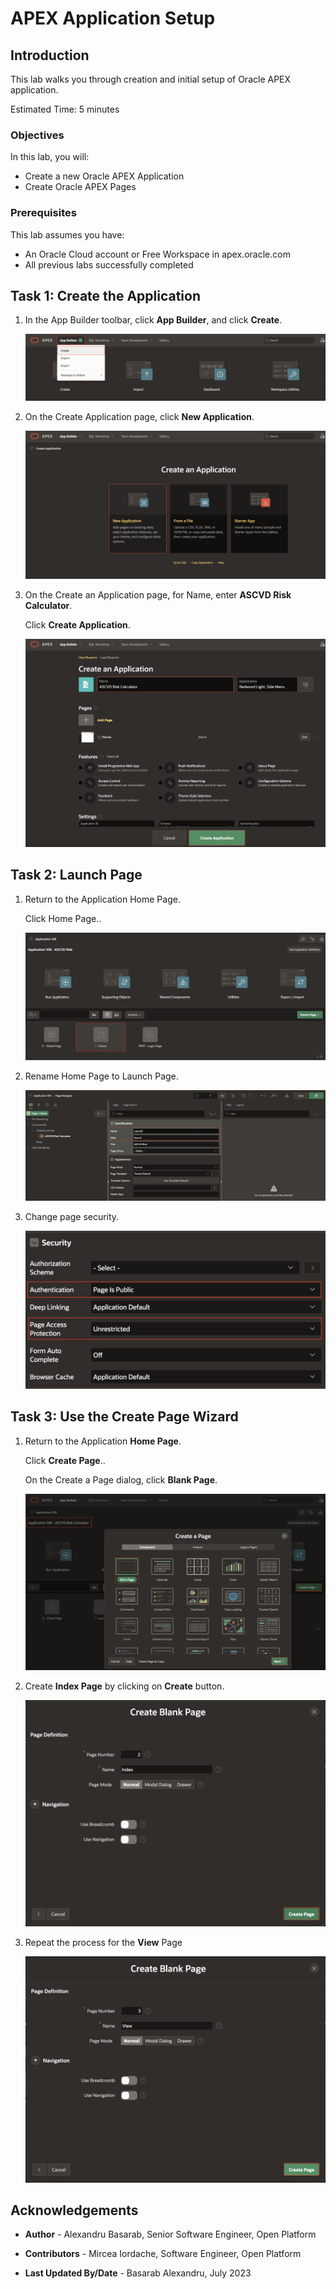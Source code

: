 # APEX Application Setup

## Introduction

This lab walks you through creation and initial setup of Oracle APEX application.

Estimated Time: 5 minutes

### Objectives

In this lab, you will:

* Create a new Oracle APEX Application
* Create Oracle APEX Pages

### Prerequisites

This lab assumes you have:

* An Oracle Cloud account or Free Workspace in apex.oracle.com
* All previous labs successfully completed

## Task 1: Create the Application

1. In the App Builder toolbar, click **App Builder**, and click **Create**.

    ![Click on App Builder](images/app-builder.png)

2. On the Create Application page, click **New Application**.

    ![Click on Create](images/new-app.png)

3. On the Create an Application page, for Name, enter **ASCVD Risk Calculator**.

    Click **Create Application**.

    ![Click on Create Application](images/app-details.png)

## Task 2: Launch Page

1. Return to the Application Home Page.

   Click Home Page..

   ![Click on Home Page](images/edit-home-page.png)

2. Rename Home Page to Launch Page.

    ![Click on Create Application](images/rename-home-page.png)

3. Change page security.

    ![Edit page security](images/page-security.png)

## Task 3: Use the Create Page Wizard

1. Return to the Application **Home Page**.

   Click **Create Page**..

   On the Create a Page dialog, click **Blank Page**.

   ![Click on Create](images/create-new-page.png)

2. Create **Index Page** by clicking on **Create** button.

   ![Click on Create](images/create-index-page.png)

3. Repeat the process for the **View** Page

   ![Click on Create](images/create-view-page.png)

## Acknowledgements

* **Author** - Alexandru Basarab, Senior Software Engineer, Open Platform

* **Contributors** - Mircea Iordache, Software Engineer, Open Platform

* **Last Updated By/Date** - Basarab Alexandru, July 2023

